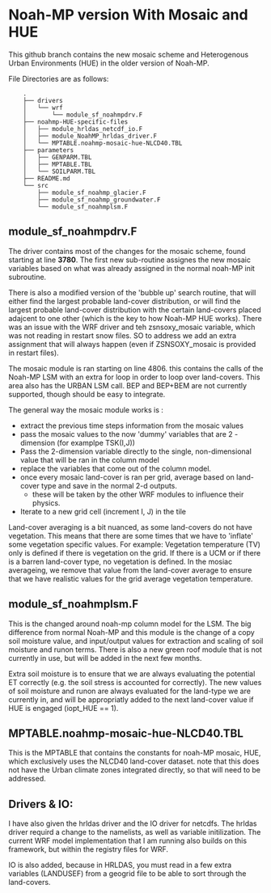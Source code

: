 # Noah-MP version With Mosaic and HUE

This github branch contains the new mosaic scheme and Heterogenous Urban Environments (HUE) in the older version of Noah-MP. 

File Directories are as follows:  
```
    .
    ├── drivers
    │   └── wrf
    │       └── module_sf_noahmpdrv.F
    ├── noahmp-HUE-specific-files
    │   ├── module_hrldas_netcdf_io.F
    │   ├── module_NoahMP_hrldas_driver.F
    │   └── MPTABLE.noahmp-mosaic-hue-NLCD40.TBL
    ├── parameters
    │   ├── GENPARM.TBL
    │   ├── MPTABLE.TBL
    │   └── SOILPARM.TBL
    ├── README.md
    └── src
        ├── module_sf_noahmp_glacier.F
        ├── module_sf_noahmp_groundwater.F
        └── module_sf_noahmplsm.F
```
## module_sf_noahmpdrv.F 

The driver contains most of the changes for the mosaic scheme, found starting at line **3780**. The first new sub-routine assignes the new mosaic variables based on what was already assigned in the normal noah-MP init subroutine. 

There is also a modified version of the 'bubble up' search routine, that will either find the largest probable land-cover distribution, or will find the largest probable land-cover distribution with the certain land-covers placed adajcent to one other (which is the key to how Noah-MP HUE works). There was an issue with the WRF driver and teh zsnsoxy_mosaic variable, which was not reading in restart snow files. SO to address we add an extra assignment that will always happen (even if ZSNSOXY_mosaic is provided in restart files).

The mosaic module is ran starting on line 4806. this contains the calls of the Noah-MP LSM with an extra for loop in order to loop over land-covers. This area also has the URBAN LSM call. BEP and BEP+BEM are not currently supported, though should be easy to integrate. 

The general way the mosaic module works is :
+ extract the previous time steps information from the mosaic values 
+ pass the mosaic values to the now 'dummy' variables that are 2 - dimension (for examplpe TSK(I,J))
+ Pass the 2-dimension variable directly to the single, non-dimensional value that will be ran in the column model
+ replace the variables that come out of the column model. 
+ once every mosaic land-cover is ran per grid, average based on land-cover type and save in the normal 2-d outputs. 
    + these will be taken by the other WRF modules to influence their physics. 
+ Iterate to a new grid cell (increment I, J) in the tile

Land-cover averaging is a bit nuanced, as some land-covers do not have vegetation. This means that there are some times that we have to 'inflate' some vegetation specific values. For example: Vegetation temperature (TV) only is defined if there is vegetation on the grid. If there is a UCM or if there is a barren land-cover type, no vegetation is defined. In the mosiac averageing, we remove that value from the land-cover average to ensure that we have realistic values for the grid average vegetation temperature. 


## module_sf_noahmplsm.F

This is the changed around noah-mp column model for the LSM. The big difference from normal Noah-MP and this module is the change of a copy soil moisture value, and input/output values for extraction and scaling of soil moisture and runon terms. There is also a new green roof module that is not currently in use, but will be added in the next few months. 

Extra soil moisture is to ensure that we are always evaluating the potential ET correctly (e.g. the soil stress is accounted for correctly). The new values of soil moisture and runon are always evaluated for the land-type we are currently in, and will be appropriatly added to the next land-cover value if HUE is engaged (iopt_HUE == 1). 

## MPTABLE.noahmp-mosaic-hue-NLCD40.TBL

This is the MPTABLE that contains the constants for noah-MP mosaic, HUE, which exclusively uses the NLCD40 land-cover dataset. note that this does not have the Urban climate zones integrated directly, so that will need to be addressed. 

## Drivers & IO: 
I have also given the hrldas driver and the IO driver for netcdfs. The hrldas driver requird a change to the namelists, as well as variable initilization. The current WRF model implementation that I am running also builds on this framework, but within the registry files for WRF. 

IO is also added, because in HRLDAS, you must read in a few extra variables (LANDUSEF) from a geogrid file to be able to sort through the land-covers. 
